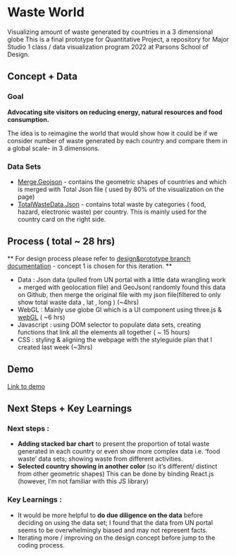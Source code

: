 # Waste World
Visualizing amount of waste generated by countries in a 3 dimensional globe
This is a final prototype for Quantitative Project, a repository for Major Studio 1 class / data visualization program 2022 at Parsons School of Design.


## Concept + Data

### Goal 
**Advocating site visitors on reducing energy, natural resources and food consumption.**

The idea is to reimagine the world that would show how it could be if we consider number of waste generated by each country and compare them in a global scale- in 3 dimensions.

### Data Sets
- [Merge.Geojson](https://github.com/Chayanitoey/MajorStudio1/blob/FinalPrototype/Data/merge__test.geojson) - contains the geometric shapes of countries and which is merged with  Total Json file ( used by 80% of the visualization on the page) 
- [TotalWasteData.Json](https://github.com/Chayanitoey/MajorStudio1/blob/FinalPrototype/Data/TotalWastedata.json)  - contains total waste by categories ( food, hazard, electronic waste) per country. This is mainly used for the country card on the right side. 


## Process ( total ~ 28 hrs) 
** For design process please refer to [design&prototype branch documentation](https://github.com/Chayanitoey/MajorStudio1/tree/Design%26Prototype) - concept 1 is chosen for this iteration. ** 

- Data : Json data (pulled from UN portal with a little data wrangling work + merged with geolocation file)  and GeoJson( randomly found this data on Github, then merge the original file with my json file(filtered to only show total waste data , lat , long )  (~4hrs)
- WebGL  : Mainly use globe Gl which is a UI component using three.js & [webGL](https://globe.gl/)  ( ~6 hrs) 
- Javascript : using DOM selector to populate data sets, creating functions that link all the elements all together ( ~ 15 hours) 
- CSS : styling & aligning the webpage with the styleguide plan that I created last week (~3hrs)

## Demo
[Link to demo](https://chayanitoey.github.io/MajorStudio1/) 


## Next Steps + Key Learnings

### Next steps :

- **Adding stacked bar chart** to present the proportion of total waste generated in each country or even show more complex data i.e. ‘food waste’ data sets; showing waste from different activities.
- **Selected country showing in another color** (so it’s different/ distinct from other geometric shapes) This can be done by binding React.js (however, I’m not familiar with this JS library) 

### Key Learnings :

- It would be more helpful to **do due diligence on the data** before deciding on using the data set; I found that the data from UN portal seems to be overwhelmingly biased and may not represent facts. 
- Iterating more / improving  on the design concept before jump to the coding process. 
